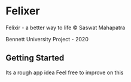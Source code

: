 # Felixer

Felixir - a better way to life
© Saswat Mahapatra

Bennett University Project - 2020


## Getting Started

Its a rough app idea 
Feel free to improve on this

